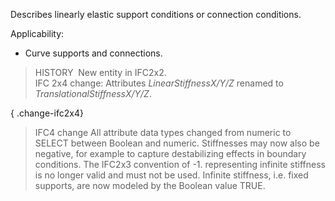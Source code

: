 ﻿Describes linearly elastic support conditions or connection conditions.

Applicability:

* Curve supports and connections.

> HISTORY&nbsp; New entity in IFC2x2.  
> IFC 2x4 change: Attributes _LinearStiffnessX/Y/Z_ renamed to _TranslationalStiffnessX/Y/Z_.

{ .change-ifc2x4}
> IFC4 change All attribute data types changed from numeric to SELECT between Boolean and numeric. Stiffnesses may now also be negative, for example to capture destabilizing effects in boundary conditions. The IFC2x3 convention of -1. representing infinite stiffness is no longer valid and must not be used. Infinite stiffness, i.e. fixed supports, are now modeled by the Boolean value TRUE.
